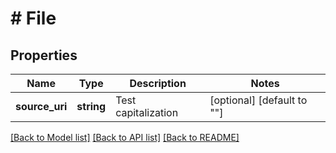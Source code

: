 # # File

## Properties

Name | Type | Description | Notes
------------ | ------------- | ------------- | -------------
**source_uri** | **string** | Test capitalization | [optional] [default to ""]

[[Back to Model list]](../../README.md#models) [[Back to API list]](../../README.md#endpoints) [[Back to README]](../../README.md)
